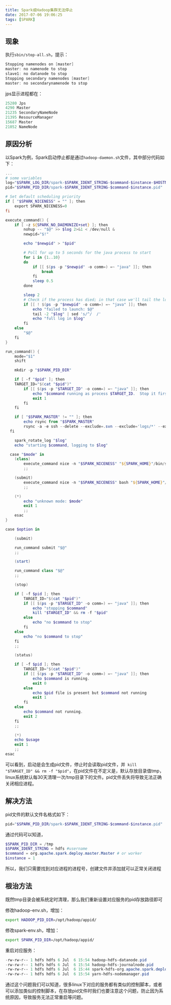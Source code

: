 ```yaml
---
title: Spark或Hadoop集群无法停止
date: 2017-07-06 19:06:25
tags: [SPARK]
---
```

## 现象

执行`sbin/stop-all.sh`，提示：

```powershell
Stopping namenodes on [master]
master: no namenode to stop
slave1: no datanode to stop
Stopping secondary namenodes [master]
master: no secondarynamenode to stop
```

<!-- more -->

jps显示进程都在：

```powershell
25280 Jps
4290 Master
21235 SecondaryNameNode
21395 ResourceManager
15687 Master
21052 NameNode
```

## 原因分析

以Spark为例，Spark启动停止都是通过`hadoop-daemon.sh`文件，其中部分代码如下：

```powershell
...
# some variables
log="$SPARK_LOG_DIR/spark-$SPARK_IDENT_STRING-$command-$instance-$HOSTNAME.out"
pid="$SPARK_PID_DIR/spark-$SPARK_IDENT_STRING-$command-$instance.pid"

# Set default scheduling priority
if [ "$SPARK_NICENESS" = "" ]; then
	export SPARK_NICENESS=0
fi

execute_command() {
	if [ -z ${SPARK_NO_DAEMONIZE+set} ]; then
		nohup -- "$@" >> $log 2>&1 < /dev/null &
		newpid="$!"

		echo "$newpid" > "$pid"

		# Poll for up to 5 seconds for the java process to start
		for i in {1..10}
		do
			if [[ $(ps -p "$newpid" -o comm=) =~ "java" ]]; then
				break
			fi
			sleep 0.5
		done

		sleep 2
		# Check if the process has died; in that case we'll tail the log so the user can see
		if [[ ! $(ps -p "$newpid" -o comm=) =~ "java" ]]; then
			echo "failed to launch: $@"
			tail -2 "$log" | sed 's/^/	/'
			echo "full log in $log"
		fi
	else
		"$@"
	fi
}

run_command() {
	mode="$1"
	shift

	mkdir -p "$SPARK_PID_DIR"

	if [ -f "$pid" ]; then
	TARGET_ID="$(cat "$pid")"
		if [[ $(ps -p "$TARGET_ID" -o comm=) =~ "java" ]]; then
			echo "$command running as process $TARGET_ID.  Stop it first."
			exit 1
		fi
	fi

	if [ "$SPARK_MASTER" != "" ]; then
		echo rsync from "$SPARK_MASTER"
		rsync -a -e ssh --delete --exclude=.svn --exclude='logs/*' --exclude='contrib/hod/logs/*' "$SPARK_MASTER/" "${SPARK_HOME}"
  fi

	spark_rotate_log "$log"
	echo "starting $command, logging to $log"

  case "$mode" in
	(class)
		execute_command nice -n "$SPARK_NICENESS" "${SPARK_HOME}"/bin/spark-class "$command" "$@"
		;;

	(submit)
		execute_command nice -n "$SPARK_NICENESS" bash "${SPARK_HOME}"/bin/spark-submit --class "$command" "$@"
		;;

	(*)
		echo "unknown mode: $mode"
		exit 1
		;;
	esac
}

case $option in

	(submit)

	run_command submit "$@"
	;;

	(start)

	run_command class "$@"
	;;

	(stop)

	if [ -f $pid ]; then
		TARGET_ID="$(cat "$pid")"
		if [[ $(ps -p "$TARGET_ID" -o comm=) =~ "java" ]]; then
			echo "stopping $command"
			kill "$TARGET_ID" && rm -f "$pid"
		else
			echo "no $command to stop"
		fi
	else
		echo "no $command to stop"
	fi
	;;

	(status)

	if [ -f $pid ]; then
		TARGET_ID="$(cat "$pid")"
		if [[ $(ps -p "$TARGET_ID" -o comm=) =~ "java" ]]; then
			echo $command is running.
			exit 0
		else
			echo $pid file is present but $command not running
			exit 1
		fi
	else
		echo $command not running.
		exit 2
	fi
	;;

	(*)
	echo $usage
	exit 1
	;;
esac
```
可以看到，启动是会生成pid文件，停止时会读取pid文件，并` kill "$TARGET_ID" && rm -f "$pid"`，在pid文件在不定义是，默认存放目录值tmp，linux系统默认每30天清理一次/tmp目录下的文件。pid文件丢失将导致无法正确关闭相应进程。

## 解决方法

pid文件的默认文件名格式如下：

```powershell
pid="$SPARK_PID_DIR/spark-$SPARK_IDENT_STRING-$command-$instance.pid"
```

通过代码可以知道，

```powershell
$SPARK_PID_DIR = /tmp
$SPARK_IDENT_STRING = hdfs #username
$command = org.apache.spark.deploy.master.Master # or worker
$instance = 1
```
所以，我们只需要找到对应进程的进程号，创建文件并添加就可以正常关闭进程

## 根治方法

既然tmp目录会被系统定时清理，那么我们重新设置对应服务的pid存放路径即可

修改hadoop-env.sh，增加：

```bash
export HADOOP_PID_DIR=/opt/hadoop/appid/
```

修改spark-env.sh，增加：

```bash
export SPARK_PID_DIR=/opt/hadoop/appid/
```

重启对应服务：

```powershell
-rw-rw-r-- 1 hdfs hdfs 6 Jul  6 15:54 hadoop-hdfs-datanode.pid
-rw-rw-r-- 1 hdfs hdfs 6 Jul  6 15:54 hadoop-hdfs-journalnode.pid
-rw-rw-r-- 1 hdfs hdfs 6 Jul  6 15:44 spark-hdfs-org.apache.spark.deploy.worker.Worker-1.pid
-rw-rw-r-- 1 hdfs hdfs 6 Jul  6 15:54 yarn-hdfs-nodemanager.pid
```

通过这个问题我们可以知道，很多linux下对应的服务都有类似的控制脚本，或者可以添加类似的控制脚本，在存放pid文件时我们也要注意这个问题，防止因为系统原因，导致服务无法正常重启等问题。
